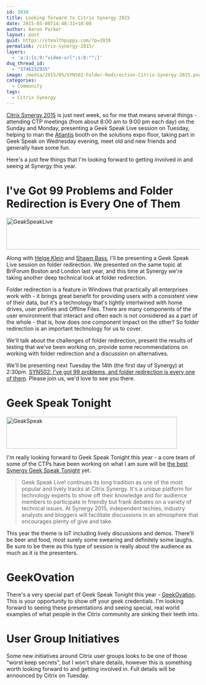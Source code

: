 ```yaml
---
id: 3938
title: Looking forward to Citrix Synergy 2015
date: 2015-05-08T14:48:31+10:00
author: Aaron Parker
layout: post
guid: https://stealthpuppy.com/?p=3938
permalink: /citrix-synergy-2015/
layers:
  - 'a:1:{s:9:"video-url";s:0:"";}'
dsq_thread_id:
  - "3746232935"
image: /media/2015/05/SYN502-Folder-Redirection-Citrix-Synergy-2015.png
categories:
  - Community
tags:
  - Citrix Synergy
---
```

[Citrix Synergy 2015](http://www.citrixsynergy.com) is just next week, so for me that means several things - attending CTP meetings (from about 8:00 am to 9:00 pm each day) on the Sunday and Monday, presenting a Geek Speak Live session on Tuesday, helping to man the [Atlantis](http://www.atlantiscomputing.com) booth on the solutions expo floor, taking part in Geek Speak on Wednesday evening, meet old and new friends and generally have some fun.

Here's a just few things that I'm looking forward to getting involved in and seeing at Synergy this year.

# I've Got 99 Problems and Folder Redirection is Every One of Them

<img class="alignnone size-full wp-image-3941" src="https://stealthpuppy.com/media/2015/05/GeakSpeakLive.jpg" alt="GeakSpeakLive" width="640" height="83" srcset="https://stealthpuppy.com/media/2015/05/GeakSpeakLive.jpg 640w, https://stealthpuppy.com/media/2015/05/GeakSpeakLive-150x19.jpg 150w, https://stealthpuppy.com/media/2015/05/GeakSpeakLive-300x39.jpg 300w" sizes="(max-width: 640px) 100vw, 640px" /> 

Along with [Helge Klein](http://twitter.com/helgeklein) and [Shawn Bass](http://twitter.com/shawnbass), I'll be presenting a Geek Speak Live session on folder redirection. We presented on the same topic at BriForum Boston and London last year, and this time at Synergy we're taking another deep technical look at folder redirection.

Folder redirection is a feature in Windows that practically all enterprises work with - it brings great benefit for providing users with a consistent view of their data, but it's a technology that's tightly intertwined with home drives, user profiles and Offline Files. There are many components of the user environment that interact and often each is not considered as a part of the whole - that is, how does one component impact on the other? So folder redirection is an important technology for us to cover.

We'll talk about the challenges of folder redirection, present the results of testing that we've been working on, provide some recommendations on working with folder redirection and a discussion on alternatives.

We'll be presenting next Tuesday the 14th (the first day of Synergy) at 2:30pm. [SYN502: I’ve got 99 problems, and folder redirection is every one of them](https://citrix.g2planet.com/synergyorlando2015/public_session_view.php?agenda_session_id=185). Please join us, we'd love to see you there.

# Geek Speak Tonight

<img class=" wp-image-3940 size-full alignnone" src="https://stealthpuppy.com/media/2015/05/GeakSpeak.jpg" alt="GeakSpeak" width="445" height="83" srcset="https://stealthpuppy.com/media/2015/05/GeakSpeak.jpg 445w, https://stealthpuppy.com/media/2015/05/GeakSpeak-150x28.jpg 150w, https://stealthpuppy.com/media/2015/05/GeakSpeak-300x56.jpg 300w" sizes="(max-width: 445px) 100vw, 445px" /> 

I'm really looking forward to Geek Speak Tonight this year - a core team of some of the CTPs have been working on what I am sure will be [the best Synergy Geek Speak Tonight](https://citrix.g2planet.com/synergyorlando2015/public_session_view.php?agenda_session_id=157) yet.

> Geek Speak Live! continues its long tradition as one of the most popular and lively tracks at Citrix Synergy. It's a unique platform for technology experts to show off their knowledge and for audience members to participate in friendly but frank debates on a variety of technical issues. At Synergy 2015, independent techies, industry analysts and bloggers will facilitate discussions in an atmosphere that encourages plenty of give and take.

This year the theme is IoT including lively discussions and demos. There'll be beer and food, most surely some swearing and definitely some laughs. Be sure to be there as this type of session is really about the audience as much as it is the presenters.

# GeekOvation

There's a very special part of Geek Speak Tonight this year - [GeekOvation](http://blogs.citrix.com/2015/04/16/geekovation-award-at-synergy-geek-speak-tonight/). This is your opportunity to show off your geek credentials. I'm looking forward to seeing these presentations and seeing special, real world examples of what people in the Citrix community are sinking their teeth into.

# User Group Initiatives

Some new initiatives around Citrix user groups looks to be one of those "worst keep secrets", but I won't share details, however this is something worth looking forward to and getting involved in. Full details will be announced by Citrix on Tuesday.